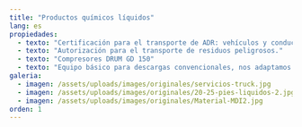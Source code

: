```yaml
---
title: "Productos químicos líquidos"
lang: es
propiedades:
  - texto: "Certificación para el transporte de ADR: vehículos y conductores."
  - texto: "Autorización para el transporte de residuos peligrosos."
  - texto: "Compresores DRUM GD 150"
  - texto: "Equipo básico para descargas convencionales, nos adaptamos a las exigencias para descargas específicas."
galeria:
  - imagen: /assets/uploads/images/originales/servicios-truck.jpg
  - imagen: /assets/uploads/images/originales/20-25-pies-liquidos-2.jpg
  - imagen: /assets/uploads/images/originales/Material-MDI2.jpg
orden: 1
---
```

